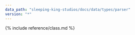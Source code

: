 ```yaml
---
data_path: "sleeping-king-studios/docs/data/types/parser"
version: "*"
---
```


{% include reference/class.md %}
